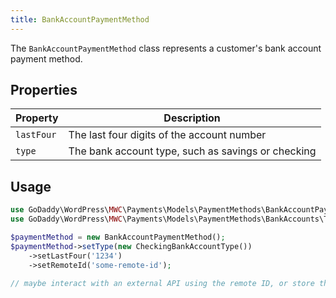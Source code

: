 ```yaml
---
title: BankAccountPaymentMethod
---
```


The `BankAccountPaymentMethod` class represents a customer's bank account payment method.

## Properties
|Property|Description|
|-|-|
|`lastFour` | The last four digits of the account number|
|`type`| The bank account type, such as savings or checking|

## Usage
```php
use GoDaddy\WordPress\MWC\Payments\Models\PaymentMethods\BankAccountPaymentMethod;
use GoDaddy\WordPress\MWC\Payments\Models\PaymentMethods\BankAccounts\Types\CheckingBankAccountType;

$paymentMethod = new BankAccountPaymentMethod();
$paymentMethod->setType(new CheckingBankAccountType())
    ->setLastFour('1234')
    ->setRemoteId('some-remote-id');

// maybe interact with an external API using the remote ID, or store the method
```